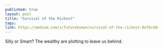 ```yaml
---
published: true
layout: post
title: "Survival of the Richest"
tags: 
link: https://medium.com/s/futurehuman/survival-of-the-richest-9ef6cddd0cc1
---
```


Silly or Smart? The wealthy are plotting to leave us behind.


